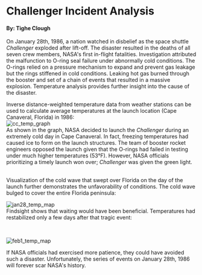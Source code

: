 # Challenger Incident Analysis
#### By: Tighe Clough

On January 28th, 1986, a nation watched in disbelief as the space shuttle *Challenger* exploded after lift-off. The disaster resulted in the deaths of all seven crew members, NASA's first in-flight fatalities. Investigation attributed the malfunction to O-ring seal failure under abnormally cold conditions. The O-rings relied on a pressure mechanism to expand and prevent gas leakage but the rings stiffened in cold conditions. Leaking hot gas burned through the booster and set of a chain of events that resulted in a massive explosion. Temperature analysis provides further insight into the cause of the disaster.

Inverse distance-weighted temperature data from weather stations can be used to calculate average temperatures at the launch location (Cape Canaveral, Florida) in 1986:
<br>
![cc_temp_graph](https://github.com/thclough/challenger_incident_analysis/blob/main/output/cc_temp_graph_1986.png)
<br>
As shown in the graph, NASA decided to launch the *Challenger* during an extremely cold day in Cape Canaveral. In fact, freezing temperatures had caused ice to form on the launch structures. The team of booster rocket engineers opposed the launch given that the O-rings had failed in testing under much higher temperatures (53°F). However, NASA officials prioritizing a timely launch won over; *Challenger* was given the green light.

<br>
Visualization of the cold wave that swept over Florida on the day of the launch further demonstrates the unfavorability of conditions. The cold wave bulged to cover the entire Florida peninsula:
<br>

![jan28_temp_map](https://github.com/thclough/challenger_incident_analysis/blob/main/output/jan28_usa_temp_map.png)
<br>
Findsight shows that waiting would have been beneficial. Temperatures had restabilized only a few days after that tragic event:

<br>

![feb1_temp_map](https://github.com/thclough/challenger_incident_analysis/blob/main/output/feb1_usa_temp_map.png)
<br>

If NASA officials had exercised more patience, they could have avoided such a disaster. Unfortunately, the series of events on January 28th, 1986 will forever scar NASA's history.
